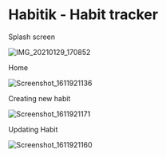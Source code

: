 # Habitik - Habit tracker

Splash screen 

![IMG_20210129_170852](https://user-images.githubusercontent.com/34651105/106272534-340ee400-6257-11eb-8e18-6697bbb34cf1.jpg)

Home

![Screenshot_1611921136](https://user-images.githubusercontent.com/34651105/106272507-2e190300-6257-11eb-9032-bcab90c4b200.png)

Creating new habit

![Screenshot_1611921171](https://user-images.githubusercontent.com/34651105/106272515-2f4a3000-6257-11eb-858c-01a1953657c7.png)

Updating Habit

![Screenshot_1611921160](https://user-images.githubusercontent.com/34651105/106272513-2f4a3000-6257-11eb-9c43-d1c6cf799c8a.png)
